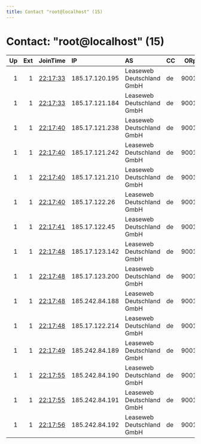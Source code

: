```yaml
---
title: Contact "root@localhost" (15)
---
```


# Contact: "root@localhost" (15)

|   Up |   Ext | JoinTime                                                                                            | IP             | AS                        | CC   |   ORp |   Dirp | OS    | Version   | Nickname   |   eFamMembers |
|-----:|------:|:----------------------------------------------------------------------------------------------------|:---------------|:--------------------------|:-----|------:|-------:|:------|:----------|:-----------|--------------:|
|    1 |     1 | [22:17:33](https://metrics.torproject.org/rs.html#details/1DC8D5B1636408C994E1E0788EA3570E8071FA26) | 185.17.120.195 | Leaseweb Deutschland GmbH | de   |  9001 |     80 | Linux | 0.4.0.5   | alex       |             1 |
|    1 |     1 | [22:17:33](https://metrics.torproject.org/rs.html#details/86415B9271C011DBC5245E52A531D69987C55864) | 185.17.121.184 | Leaseweb Deutschland GmbH | de   |  9001 |     80 | Linux | 0.4.0.5   | alex       |             1 |
|    1 |     1 | [22:17:40](https://metrics.torproject.org/rs.html#details/2E206A0A720A6EB3D77948CE3226407836BE7B7E) | 185.17.121.238 | Leaseweb Deutschland GmbH | de   |  9001 |     80 | Linux | 0.4.0.5   | alex       |             1 |
|    1 |     1 | [22:17:40](https://metrics.torproject.org/rs.html#details/38AF36B5DAA8131C50CB79AC56B6A3847081961B) | 185.17.121.242 | Leaseweb Deutschland GmbH | de   |  9001 |     80 | Linux | 0.4.0.5   | alex       |             1 |
|    1 |     1 | [22:17:40](https://metrics.torproject.org/rs.html#details/C1AFA2C4860643293E1D840DDB9DD93A70349745) | 185.17.121.210 | Leaseweb Deutschland GmbH | de   |  9001 |     80 | Linux | 0.4.0.5   | alex       |             1 |
|    1 |     1 | [22:17:40](https://metrics.torproject.org/rs.html#details/D828D07A027F2AA0E10B1D676C829B99E4507AFF) | 185.17.122.26  | Leaseweb Deutschland GmbH | de   |  9001 |     80 | Linux | 0.4.0.5   | alex       |             1 |
|    1 |     1 | [22:17:41](https://metrics.torproject.org/rs.html#details/2FC3D1D71B83495A3D8EBA025E9C163EAB43A600) | 185.17.122.45  | Leaseweb Deutschland GmbH | de   |  9001 |     80 | Linux | 0.4.0.5   | alex       |             1 |
|    1 |     1 | [22:17:48](https://metrics.torproject.org/rs.html#details/271EE8BA1011CFA8C11278680AC79D367BDA7537) | 185.17.123.142 | Leaseweb Deutschland GmbH | de   |  9001 |     80 | Linux | 0.4.0.5   | alex       |             1 |
|    1 |     1 | [22:17:48](https://metrics.torproject.org/rs.html#details/665624D1D38C3AD25D310D48EEF675DB8B58DBB0) | 185.17.123.200 | Leaseweb Deutschland GmbH | de   |  9001 |     80 | Linux | 0.4.0.5   | alex       |             1 |
|    1 |     1 | [22:17:48](https://metrics.torproject.org/rs.html#details/DE0B560E50BBAD818D018AB27498DFAF3AC54CFD) | 185.242.84.188 | Leaseweb Deutschland GmbH | de   |  9001 |     80 | Linux | 0.4.0.5   | alex       |             1 |
|    1 |     1 | [22:17:48](https://metrics.torproject.org/rs.html#details/EA1A9EA25FADF31C5935964B40A131D511B2A61B) | 185.17.122.214 | Leaseweb Deutschland GmbH | de   |  9001 |     80 | Linux | 0.4.0.5   | alex       |             1 |
|    1 |     1 | [22:17:49](https://metrics.torproject.org/rs.html#details/8AA7FD65EB993D0FE2CAD7EE817E42C05DCDD01A) | 185.242.84.189 | Leaseweb Deutschland GmbH | de   |  9001 |     80 | Linux | 0.4.0.5   | alex       |             1 |
|    1 |     1 | [22:17:55](https://metrics.torproject.org/rs.html#details/31872550241D6DC01928DA8F650284B1E7EE379F) | 185.242.84.190 | Leaseweb Deutschland GmbH | de   |  9001 |     80 | Linux | 0.4.0.5   | alex       |             1 |
|    1 |     1 | [22:17:55](https://metrics.torproject.org/rs.html#details/60573F51EDD80B3F0BEBB6B777BD25EB4FD5A639) | 185.242.84.191 | Leaseweb Deutschland GmbH | de   |  9001 |     80 | Linux | 0.4.0.5   | alex       |             1 |
|    1 |     1 | [22:17:56](https://metrics.torproject.org/rs.html#details/1D6CE8D1AA5ABBFF3ECB77C59BBB7C2CCEC0024C) | 185.242.84.192 | Leaseweb Deutschland GmbH | de   |  9001 |     80 | Linux | 0.4.0.5   | alex       |             1 |
